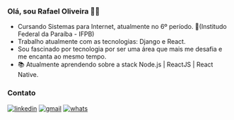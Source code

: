 ### Olá, sou Rafael Oliveira  👨‍💻

- Cursando Sistemas para Internet, atualmente no 6º período. 📍(Institudo Federal da Paraíba - IFPB) 
- Trabalho atualmente com as tecnologias: Django e React.
- Sou fascinado por tecnologia por ser uma área que mais me desafia e me encanta ao mesmo tempo.
- 📚 Atualmente aprendendo sobre a stack Node.js | ReactJS | React Native.


### Contato
[![linkedin](https://img.shields.io/badge/-LinkedIn-blue?style=for-the-badge&logo=Linkedin)](https://www.linkedin.com/in/rafael-oliveira-13a678181/)
[![gmail](https://img.shields.io/badge/-Gmail-c14438?style=for-the-badge&logo=Gmail&logoColor=white)](mailto:rafaelbatistacg@gmail.com)
[![whats](https://img.shields.io/badge/-Whatsapp-4CA143?style=for-the-badge&logo=whatsapp&logoColor=white)](https://api.whatsapp.com/send?phone=55+83+98939701)








<!--
**rafaeloliverone/rafaeloliverone** is a ✨ _special_ ✨ repository because its `README.md` (this file) appears on your GitHub profile.

Here are some ideas to get you started:

- 🔭 I’m currently working on ...
- 🌱 I’m currently learning about stack Node.js | ReactJS | React Native 
- 👯 I’m looking to collaborate on ...
- 🤔 I’m looking for help with ...
- 💬 Ask me about ...
- 📫 How to reach me: ...
- 😄 Pronouns: ...
- ⚡ Fun fact: ...
-->
